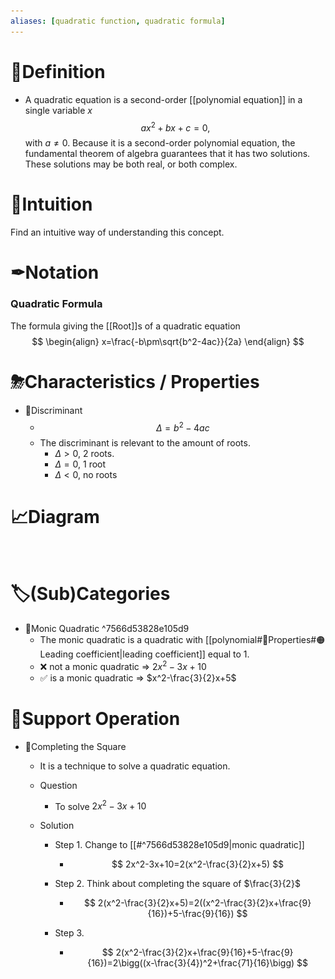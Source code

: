 ```yaml
---
aliases: [quadratic function, quadratic formula]
---
```


# 📝Definition
- A quadratic equation is a second-order [[polynomial equation]] in a single variable $x$
  $$
  ax^2+bx+c=0, 	
  $$
  with $a\neq0$. Because it is a second-order polynomial equation, the fundamental theorem of algebra guarantees that it has two solutions. These solutions may be both real, or both complex.

# 🧠Intuition
Find an intuitive way of understanding this concept.

# ✒Notation
### Quadratic Formula
The formula giving the [[Root]]s of a quadratic equation
$$
\begin{align}
x=\frac{-b\pm\sqrt{b^2-4ac}}{2a}
\end{align}
$$

# ⛈Characteristics / Properties
- 📌Discriminant
    - $$
      \Delta = b^2-4ac
      $$
    - The discriminant is relevant to the amount of roots.
        - $\Delta>0$, 2 roots.
        - $\Delta=0$, 1 root
        - $\Delta<0$, no roots
        
# 📈Diagram
![name](../assets/name.png)

# 🏷(Sub)Categories
- 📌Monic Quadratic ^7566d53828e105d9
    - The monic quadratic is a quadratic with [[polynomial#🌈Properties#🟠Leading coefficient|leading coefficient]] equal to 1.
    - ❌ not a monic quadratic => $2x^2-3x+10$
    - ✅ is a monic quadratic => $x^2-\frac{3}{2}x+5$
    
# 💫Support Operation
- 📌Completing the Square
    - It is a technique to solve a quadratic equation.
    - Question
        - To solve $2x^2-3x+10$
        
    - Solution
        - Step 1. Change to [[#^7566d53828e105d9|monic quadratic]]
            - $$
              2x^2-3x+10=2(x^2-\frac{3}{2}x+5)
              $$
            
        - Step 2. Think about completing the square of $\frac{3}{2}$
            - $$
              2(x^2-\frac{3}{2}x+5)=2((x^2-\frac{3}{2}x+\frac{9}{16})+5-\frac{9}{16})
              $$
            
        - Step 3.
            - $$
              2(x^2-\frac{3}{2}x+\frac{9}{16}+5-\frac{9}{16})=2\bigg((x-\frac{3}{4})^2+\frac{71}{16}\bigg)
              $$
            